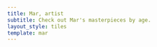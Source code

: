 ```yaml
---
title: Mar, artist
subtitle: Check out Mar's masterpieces by age.
layout_style: tiles
template: mar
---
```

